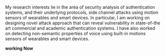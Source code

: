 My research interests lie in the area of security analysis of authentication systems, and their underlying protocols, side channel attacks using motion sensors of wearables and smart devices. In particular, I am working on designing novel attack approach that can reveal vulnerability in state-of-the art commercial and academic authentication systems. I have also worked on detecting non-semantic properties of voice using built-in motions sensors of wearables and smart devices. 

**working Now**